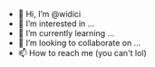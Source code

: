 - 👋 Hi, I’m @widici
- 👀 I’m interested in ...
- 🌱 I’m currently learning ...
- 💞️ I’m looking to collaborate on ...
- 📫 How to reach me (you can't lol)

<!---
widici/widici is a ✨ special ✨ repository because its `README.md` (this file) appears on your GitHub profile.
You can click the Preview link to take a look at your changes.
--->
